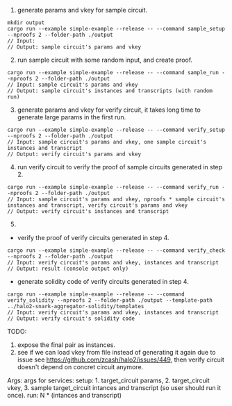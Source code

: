 1. generate params and vkey for sample circuit.
```
mkdir output
cargo run --example simple-example --release -- --command sample_setup --nproofs 2 --folder-path ./output
// Input:
// Output: sample circuit's params and vkey
```

2. run sample circuit with some random input, and create proof.
```
cargo run --example simple-example --release -- --command sample_run --nproofs 2 --folder-path ./output
// Input: sample circuit's params and vkey
// Output: sample circuit's instances and transcripts (with random run)
```

3. generate params and vkey for verify circuit, it takes long time to generate large params in the first run.
```
cargo run --example simple-example --release -- --command verify_setup --nproofs 2 --folder-path ./output
// Input: sample circuit's params and vkey, one sample circuit's instances and transcript
// Output: verify circuit's params and vkey
```

4. run verify circuit to verify the proof of sample circuits generated in step 2.
```
cargo run --example simple-example --release -- --command verify_run --nproofs 2 --folder-path ./output
// Input: sample circuit's params and vkey, nproofs * sample circuit's instances and transcript, verify circuit's params and vkey
// Output: verify circuit's instances and transcript
```

5.
* verify the proof of verify circuits generated in step 4.
```
cargo run --example simple-example --release -- --command verify_check --nproofs 2 --folder-path ./output
// Input: verify circuit's params and vkey, instances and transcript
// Output: result (console output only)
```

* generate solidity code of verify circuits generated in step 4.
```
cargo run --example simple-example --release -- --command verify_solidity --nproofs 2 --folder-path ./output --template-path ../halo2-snark-aggregator-solidity/templates
// Input: verify circuit's params and vkey, instances and transcript
// Output: verify circuit's solidity code
```

TODO:
1. expose the final pair as instances.
2. see if we can load vkey from file instead of generating it again due to issue see https://github.com/zcash/halo2/issues/449, then verify circuit doesn't depend on concret circuit anymore.

Args:
args for services:
setup: 1. target_circuit params, 2. target_circuit vkey, 3. sample target_circuit intances and transcript (so user should run it once).
run: N * (intances and transcript)
